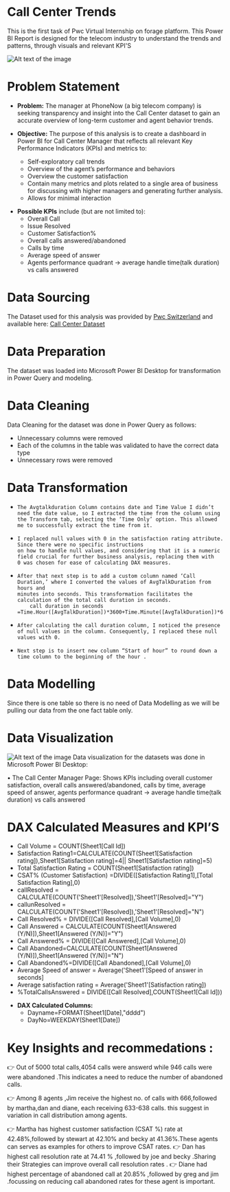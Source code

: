 # Call Center Trends
This is the first task of Pwc Virtual Internship on forage platform. This Power BI Report is designed for the telecom industry to understand the trends and patterns, through visuals and relevant KPI'S

![Alt text of the image](https://github.com/gaurav510610/PwC-Switzerland-Power-BI-in-Data-Analytics-Virtual-Internship/blob/main/Task%201-%20Call%20Center%20Trends/call-center.jpg)

# Problem Statement
- **Problem:** The manager at PhoneNow (a big telecom company) is seeking transparency and insight into the Call Center dataset to gain an accurate overview of long-term customer and agent behavior trends.

- **Objective:** The purpose of this analysis is to create a dashboard in Power BI for Call Center Manager that reflects all relevant Key Performance Indicators (KPIs) and metrics to:
     - Self-exploratory call trends
     - Overview of the agent’s performance and behaviors
     - Overview the customer satisfaction
     - Contain many metrics and plots related to a single area of business for discussing with higher managers and generating further 
        analysis.
    - Allows for minimal interaction
* **Possible KPIs** include (but are not limited to):
     - Overall Call
     - Issue Resolved
     - Customer Satisfaction%
     - Overall calls answered/abandoned
     - Calls by time
     - Average speed of answer
     - Agents performance quadrant -> average handle time(talk duration) vs calls answered
# Data Sourcing

The Dataset used for this analysis was provided by [Pwc Switzerland](https://www.pwc.ch/en/careers-with-pwc/students/virtual-case-experience.html) and available here: [Call Center Dataset](https://github.com/gaurav510610/PwC-Switzerland-Power-BI-in-Data-Analytics-Virtual-Internship/blob/main/Task%201-%20Call%20Center%20Trends/01%20Call-Center-Dataset.xlsx)

# Data Preparation 

The dataset was loaded into Microsoft Power BI Desktop for transformation in Power Query and modeling.
# Data Cleaning 
Data Cleaning for the dataset was done in Power Query as follows:

* Unnecessary columns were removed
* Each of the columns in the table was validated to have the correct data type
* Unnecessary rows were removed
# Data Transformation
*     The Avgtalkduration Column contains date and Time Value I didn’t need the date value, so I extracted the time from the column using 
      the Transform tab, selecting the ‘Time Only’ option. This allowed me to successfully extract the time from it.
*     I replaced null values with 0 in the satisfaction rating attribute. Since there were no specific instructions 
      on how to handle null values, and considering that it is a numeric field crucial for further business analysis, replacing them with 
      0 was chosen for ease of calculating DAX measures.
*     After that next step is to add a custom column named ‘Call Duration,’ where I converted the values of AvgTalkDuration from hours and 
      minutes into seconds. This transformation facilitates the calculation of the total call duration in seconds.
          call duration in seconds =Time.Hour([AvgTalkDuration])*3600+Time.Minute([AvgTalkDuration])*60+Time.Seconds([AvgTalkDuration])
*     After calculating the call duration column, I noticed the presence of null values in the column. Consequently, I replaced these null 
      values with 0.
*     Next step is to insert new column “Start of hour” to round down a time column to the beginning of the hour .
   
#  Data Modelling 
Since there is one table so there is no need of Data Modelling as we will be pulling our data from the one fact table only.
# Data Visualization
![Alt text of the image](https://github.com/gaurav510610/PwC-Switzerland-Power-BI-in-Data-Analytics-Virtual-Internship/blob/main/Task%201-%20Call%20Center%20Trends/Call%20Center%20Trends%20Dashboard-1.png)
Data visualization for the datasets was done in Microsoft Power BI Desktop:

• The Call Center Manager Page: Shows KPIs including overall customer satisfaction, overall calls answered/abandoned, calls by time, average speed of answer, agents performance quadrant -> average handle time(talk duration) vs calls answered

# DAX Calculated Measures and KPI’S
   *  Call Volume = COUNT(Sheet1[Call Id])
   *  Satisfaction Rating1=CALCULATE(COUNT(Sheet1[Satisfaction rating]),Sheet1[Satisfaction rating]=4|| Sheet1[Satisfaction rating]=5)
   *  Total Satisfaction Rating = COUNT(Sheet1[Satisfaction rating])
   *  CSAT% (Customer Satisfaction) =DIVIDE([Satisfaction Rating1],[Total Satisfaction Rating],0)
   *  callResolved = CALCULATE(COUNT('Sheet1'[Resolved]),'Sheet1'[Resolved]="Y")
   *  callunResolved = CALCULATE(COUNT('Sheet1'[Resolved]),'Sheet1'[Resolved]="N")
   *  Call Resolved% = DIVIDE([Call Resolved],[Call Volume],0)
   *  Call Answered = CALCULATE(COUNT(Sheet1[Answered (Y/N)]),Sheet1[Answered (Y/N)]="Y")
   *  Call Answered% = DIVIDE([Call Answered],[Call Volume],0)
   *  Call Abandoned=CALCULATE(COUNT(Sheet1[Answered (Y/N)]),Sheet1[Answered (Y/N)]="N")
   *  Call Abandoned%=DIVIDE([Call Abandoned],[Call Volume],0)
   *  Average Speed of answer = Average('Sheet1'[Speed of answer in seconds]
   *  Average satisfaction rating = Average('Sheet1'[Satisfaction rating])
   *  %TotalCallsAnswered = DIVIDE([Call Resolved],COUNT(Sheet1[Call Id]))
- **DAX Calculated Columns:**
     - Dayname=FORMAT(Sheet1[Date],"dddd")
     - DayNo=WEEKDAY(Sheet1[Date])

# Key Insights and recommedations :
 👉 Out of 5000  total calls,4054 calls were answerd  while 946 calls were were abandoned .This indicates a need to reduce the number of abandoned calls.
 
 👉 Among 8  agents ,Jim receive the highest no. of calls with 666,followed by martha,dan and diane, each receiving 633-638 calls.
 this suggest in variation in call distribution among agents.
 
 👉 Martha has highest customer satisfaction (CSAT %) rate at 42.48%,followed by stewart at 42.10% and becky at 41.36%.These agents can serves as examples for  others to improve CSAT rates. 
 👉 Dan has highest call resolution rate at 74.41 % ,followed by joe and becky .Sharing their Strategies can improve overall call resolution rates .
 👉 Diane  had  highest percentage of abandoned call at 20.85%  ,followed by greg and jim .focussing on reducing call abandoned rates for these agent is important.
 
